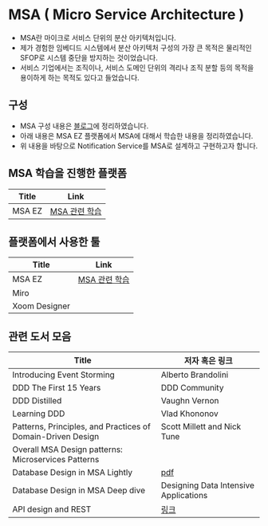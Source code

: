 # MSA ( Micro Service Architecture )
- MSA란 마이크로 서비스 단위의 분산 아키텍처입니다.
- 제가 경험한 임베디드 시스템에서 분산 아키텍처 구성의 가장 큰 목적은 물리적인 SFOP로 시스템 중단을 방지하는 것이었습니다.
- 서비스 기업에서는 조직이나, 서비스 도메인 단위의 격리나 조직 분할 등의 목적을 용이하게 하는 목적도 있다고 들었습니다.

## 구성
- MSA 구성 내용은 [블로그][MSA_ARCH]에 정리하였습니다.
- 아래 내용은 MSA EZ 플랫폼에서 MSA에 대해서 학습한 내용을 정리하였습니다.
- 위 내용을 바탕으로 Notification Service를 MSA로 설계하고 구현하고자 합니다.


## MSA 학습을 진행한 플랫폼
| Title | Link |  
| ------ | ------ |  
| MSA EZ | [MSA 관련 학습][MSAEZ_LINK] |


## 플랫폼에서 사용한 툴
| Title | Link |  
| ------ | ------ |  
| MSA EZ | [MSA 관련 학습][MSAEZ_LINK] |
| Miro | |
| Xoom Designer | |

## 관련 도서 모음
| Title | 저자 혹은 링크 |  
| ------ | ------ |  
| Introducing Event Storming | Alberto Brandolini |
| DDD The First 15 Years | DDD Community |
| DDD Distilled | Vaughn Vernon |
| Learning DDD | Vlad Khononov |
| Patterns, Principles, and Practices of Domain-Driven Design | Scott Millett and Nick Tune |
| Overall MSA Design patterns: Microservices Patterns | |
| Database Design in MSA Lightly | [pdf](https://assets.confluent.io/m/2a60fabedb2dfbb1/original/20190307-EB-Making_Sense_of_Stream_Processing_Confluent.pdf) |
| Database Design in MSA Deep dive | Designing Data Intensive Applications |
| API design and REST | [링크](https://pepa.holla.cz/wp-content/uploads/2016/01/REST-in-Practice.pdf?fbclid=IwAR3XSyyeNpTqAehkNSesMyCv6Rnnuhqc901meKjsG6weWLab-u84xGiMJmw) |


[//]: # (These are reference links used in the body of this note and get stripped out when the markdown processor does its job. There is no need to format nicely because it shouldn't be seen. Thanks SO - http://stackoverflow.com/questions/4823468/store-comments-in-markdown-syntax)
   [MSAEZ_LINK]: <https://intro-kor.msaez.io/started/#%EC%A3%BC%EC%9A%94-features>
   [MSA_ARCH]: <https://medium.com/@tas.com/msa-micro-service-architecture-dfa4cc194f2a>

